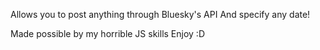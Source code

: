 Allows you to post anything through Bluesky's API
And specify any date!

Made possible by my horrible JS skills
Enjoy :D
